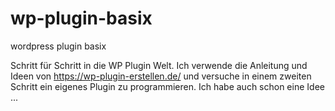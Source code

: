 # wp-plugin-basix
wordpress plugin basix

Schritt für Schritt in die WP Plugin Welt.
Ich verwende die Anleitung und Ideen von https://wp-plugin-erstellen.de/
und versuche in einem zweiten Schritt ein eigenes Plugin
zu programmieren.
Ich habe auch schon eine Idee ...
